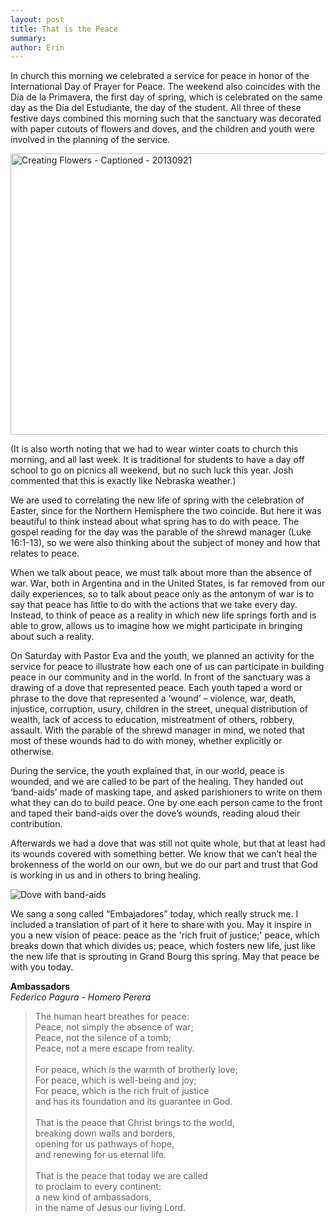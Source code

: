 ```yaml
---
layout: post
title: That is the Peace
summary:
author: Erin
---
```


In church this morning we celebrated a service for peace in honor of the
International Day of Prayer for Peace. The weekend also coincides with the
Día de la Primavera, the first day of spring, which is celebrated on the
same day as the Día del Estudiante, the day of the student. All three of
these festive days combined this morning such that the sanctuary was
decorated with paper cutouts of flowers and doves, and the children and
youth were involved in the planning of the service.

<a href="http://www.flickr.com/photos/jbranchaud/9921091375/"
title="Creating Flowers - Captioned - 20130921 by jbranchaud, on
Flickr"><img
src="http://farm4.staticflickr.com/3762/9921091375_d82e9ec1c5_c.jpg"
width="800" height="450" alt="Creating Flowers - Captioned - 20130921"></a>

(It is also worth noting that we had to wear winter coats to church this
morning, and all last week. It is traditional for students to have a
day off school to go on picnics all weekend, but no such luck this year.
Josh commented that this is exactly like Nebraska weather.)

We are used to correlating the new life of spring with the celebration of
Easter, since for the Northern Hemisphere the two coincide. But here it was
beautiful to think instead about what spring has to do with peace. The gospel
reading for the day was the parable of the shrewd manager (Luke 16:1-13), so
we were also thinking about the subject of money and how that relates to
peace.

When we talk about peace, we must talk about more than the absence of war.
War, both in Argentina and in the United States, is
far removed from our daily experiences, so to talk about peace only as the
antonym of war
is to say that peace has little to do with the actions that we take every
day. Instead, to think of peace as a reality in which new life springs forth
and is able to grow, allows us to imagine how we might participate in
bringing about such a reality.

On Saturday with Pastor Eva and the youth, we planned an activity for the
service for peace to illustrate how each one of us can participate in
building peace in our community and in the world. In front of the sanctuary
was a drawing of a dove that represented peace. Each youth taped a word or
phrase to the dove that represented a ‘wound’ – violence, war, death,
injustice, corruption, usury, children in the street, unequal distribution
of wealth, lack of access to education, mistreatment of others, robbery,
assault. With the parable of the shrewd manager in mind, we noted that most
of these wounds had to do with money, whether explicitly or otherwise.

During the service, the youth explained that, in our world, peace is
wounded, and we are called to be part of the healing. They handed out
‘band-aids’ made of masking tape, and asked parishioners to write on them
what they can do to build peace. One by one each person came to the front
and taped their band-aids over the dove’s wounds, reading aloud their
contribution.

Afterwards we had a dove that was still not quite whole, but that at least
had its wounds covered with something better. We know that we can’t heal the
brokenness of the world on our own, but we do our part and trust that God is
working in us and in others to bring healing.

![Dove with band-aids](https://lh3.googleusercontent.com/-0tFYR1w7V-0/UkHo7ORpQlI/AAAAAAAAAKE/3ZRIkuy8t8E/w1916-h1432-no/IMG_1974.JPG)

We sang a song called “Embajadores” today, which really struck me. I
included a translation of part of it here to share with you. May it inspire
in you a new vision of peace: peace as the 'rich fruit of justice;' peace,
which breaks down that which divides us; peace, which fosters new life, just
like the new life that is sprouting in Grand Bourg this spring. May that
peace be with you today.

**Ambassadors**  
*Federico Pagura - Homero Perera*

> The human heart breathes for peace:  
> Peace, not simply the absence of war;  
> Peace, not the silence of a tomb;  
> Peace, not a mere escape from reality.  
> <br />
> For peace, which is the warmth of brotherly love;  
> For peace, which is well-being and joy;  
> For peace, which is the rich fruit of justice  
> and has its foundation and its guarantee in God.  
> <br />
> That is the peace that Christ brings to the world,  
> breaking down walls and borders,  
> opening for us pathways of hope,  
> and renewing for us eternal life.  
> <br />
> That is the peace that today we are called  
> to proclaim to every continent:  
> a new kind of ambassadors,  
> in the name of Jesus our living Lord.  
